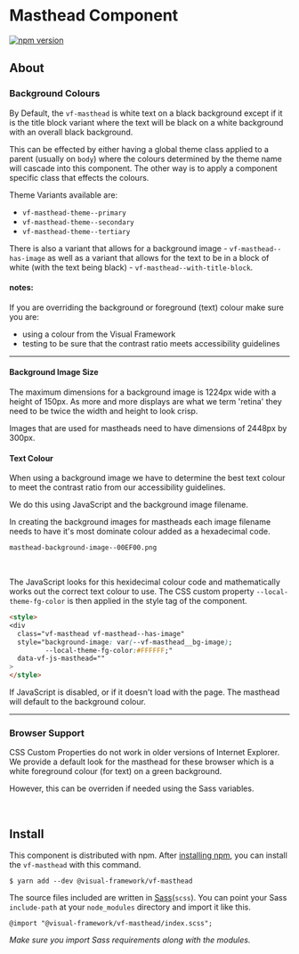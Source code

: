 # Masthead Component

[![npm version](https://badge.fury.io/js/%40visual-framework%2Fvf-masthead.svg)](https://badge.fury.io/js/%40visual-framework%2Fvf-masthead)

## About

### Background Colours

By Default, the `vf-masthead` is white text on a black background except if it is the title block variant where the text will be black on a white background with an overall black background.

This can be effected by either having a global theme class applied to a parent (usually on `body`) where the colours determined by the theme name will cascade into this component. The other way is to apply a component specific class that effects the colours.

Theme Variants available are:

- `vf-masthead-theme--primary`
- `vf-masthead-theme--secondary`
- `vf-masthead-theme--tertiary`

There is also a variant that allows for a background image - `vf-masthead--has-image` as well as a variant that allows for the text to be in a block of white (with the text being black) - `vf-masthead--with-title-block`.

#### notes:

If you are overriding the background or foreground (text) colour make sure you are:

- using a colour from the Visual Framework
- testing to be sure that the contrast ratio meets accessibility guidelines

---

#### Background Image Size

The maximum dimensions for a background image is 1224px wide with a height of 150px. As more and more displays are what we term 'retina' they need to be twice the width and height to look crisp.

Images that are used for mastheads need to have dimensions of 2448px by 300px.

#### Text Colour

When using a background image we have to determine the best text colour to meet the contrast ratio from our accessibility guidelines.

We do this using JavaScript and the background image filename.

In creating the background images for mastheads each image filename needs to have it's most dominate colour added as a hexadecimal code.

```bash
masthead-background-image--00EF00.png
```
<br>

The JavaScript looks for this hexidecimal colour code and mathematically works out the correct text colour to use. The CSS custom property `--local-theme-fg-color` is then applied in the style tag of the component.

```html
<style>
<div
  class="vf-masthead vf-masthead--has-image"
  style="background-image: var(--vf-masthead__bg-image);
         --local-theme-fg-color:#FFFFFF;"
  data-vf-js-masthead=""
>
</style>
```

If JavaScript is disabled, or if it doesn't load with the page. The masthead will default to the background colour.

---

### Browser Support

CSS Custom Properties do not work in older versions of Internet Explorer. We provide a default look for the masthead for these browser which is a white foreground colour (for text) on a green background.

However, this can be overriden if needed using the Sass variables.

<br>

## Install

This component is distributed with npm. After [installing npm](https://www.npmjs.com/get-npm), you can install the `vf-masthead` with this command.

```
$ yarn add --dev @visual-framework/vf-masthead
```

The source files included are written in [Sass](http://sass-lang.com)(`scss`). You can point your Sass `include-path` at your `node_modules` directory and import it like this.

```
@import "@visual-framework/vf-masthead/index.scss";
```

_Make sure you import Sass requirements along with the modules._
